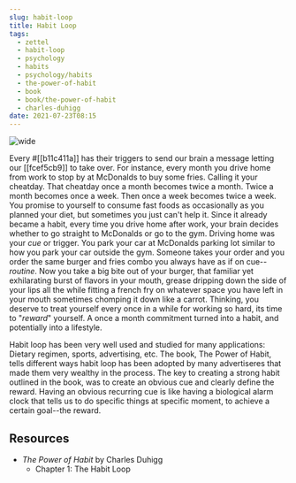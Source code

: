 ```yaml
---
slug: habit-loop
title: Habit Loop
tags:
  - zettel
  - habit-loop
  - psychology
  - habits
  - psychology/habits
  - the-power-of-habit
  - book
  - book/the-power-of-habit
  - charles-duhigg
date: 2021-07-23T08:15
---
```



![wide](https://live.staticflickr.com/8330/8103644112_917b0c67bb_c.jpg "image from Flickr (cc)")

Every #[[b11c411a]] has their triggers to send our brain a message letting our
[[fcef5cb9]] to take over. For instance, every month you drive home from work to
stop by at McDonalds to buy some fries. Calling it your cheatday.  That cheatday
once a month becomes twice a month. Twice a month becomes once a week.  Then
once a week becomes twice a week. You promise to yourself to consume fast foods
as occasionally as you planned your diet, but sometimes you just can't help it.
Since it already became a habit, every time you drive home after work, your
brain decides whether to go straight to McDonalds or go to the gym. Driving home
was your _cue_ or trigger. You park your car at McDonalds parking lot similar
to how you park your car outside the gym. Someone takes your order and you order
the same burger and fries combo you always have as if on cue--_routine_. Now
you take a big bite out of your burger, that familiar yet exhilarating burst of
flavors in your mouth, grease dripping down the side of your lips all the while
fitting a french fry on whatever space you have left in your mouth sometimes
chomping it down like a carrot. Thinking, you deserve to treat yourself every
once in a while for working so hard, its time to "_reward_" yourself. A once
a month commitment turned into a habit, and potentially into a lifestyle.

Habit loop has been very well used and studied for many applications: Dietary
regimen, sports, advertising, etc. The book, The Power of Habit, tells different
ways habit loop has been adopted by many advertiseres that made them very
wealthy in the process. The key to creating a strong habit outlined in the book,
was to create an obvious cue and clearly define the reward. Having an obvious
recurring cue is like having a biological alarm clock that tells us to do
specific things at specific moment, to achieve a certain goal--the reward.

## Resources

- _The Power of Habit_ by Charles Duhigg
  - Chapter 1: The Habit Loop

